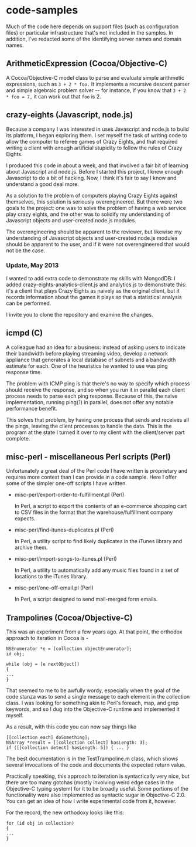 code-samples
============

Much of the code here depends on support files (such as
configuration files) or particular infrastructure that's not
included in the samples.  In addition, I've redacted some of
the identifying server names and domain names.

ArithmeticExpression (Cocoa/Objective-C)
----------------------------------------

A Cocoa/Objective-C model class to parse and evaluate simple
arithmetic expressions, such as `3 + 2 * foo.` It implements
a recursive descent parser and simple algebraic problem
solver -- for instance, if you know that `3 + 2 * foo = 7,`
it can work out that `foo` is 2.

crazy-eights (Javascript, node.js)
----------------------------------

Because a company I was interested in uses Javascript and
node.js to build its platform, I began exploring them.  I
set myself the task of writing code to allow the computer to
referee games of Crazy Eights, and that required writing a
client with enough artificial stupidity to follow the rules
of Crazy Eights.

I produced this code in about a week, and that involved a
fair bit of learning about Javascript and node.js. Before I
started this project, I knew enough Javascript to do a bit
of hacking.  Now, I think it's fair to say I know and
understand a good deal more.

As a solution to the problem of computers playing Crazy
Eights against themselves, this solution is seriously
overengineered.  But there were two goals to the project:
one was to solve the problem of having a web service play
crazy eights, and the other was to solidify my understanding
of Javascript objects and user-created node.js modules.

The overengineering should be apparent to the reviewer, but
likewise my understanding of Javascript objects and
user-created node.js modules should be apparent to the user,
and if it were not overengineered that would not be the
case.

### Update, May 2013    

I wanted to add extra code to demonstrate my skills with
MongodDB: I added crazy-eights-analytics-client.js and
analytics.js to demonstrate this: it's a client that plays
Crazy Eights as naively as the original client, but it
records information about the games it plays so that a
statistical analysis can be performed. 

I invite you to clone the repository and examine the changes.  
    
icmpd (C)
---------

A colleague had an idea for a business: instead of asking
users to indicate their bandwidth before playing streaming
video, develop a network appliance that generates a local
database of subnets and a bandwidth estimate for each. One
of the heuristics he wanted to use was ping response time.

The problem with ICMP ping is that there's no way to specify
which process should receive the response, and so when you
run it in parallel each client process needs to parse each
ping response.  Because of this, the naive implementation,
running ping(1) in parallel, does not offer any notable
performance benefit.

This solves that problem, by having one process that sends
and receives all the pings, leaving the client processes to
handle the data.  This is the program at the state I turned
it over to my client with the client/server part complete.

misc-perl - miscellaneous Perl scripts (Perl)
---------------------------------------------

Unfortunately a great deal of the Perl code I have written
is proprietary and requires more context than I can provide
in a code sample.  Here I offer some of the simpler one-off
scripts I have written.

  * misc-perl/export-order-to-fulfillment.pl (Perl)

    In Perl, a script to export the contents of an
    e-commerce shopping cart to CSV files in the format that
    the warehouse/fulfillment company expects.

  * misc-perl/find-itunes-duplicates.pl (Perl)

    In Perl, a utility script to find likely duplicates in
    the iTunes library and archive them.

  * misc-perl/import-songs-to-itunes.pl (Perl)

    In Perl, a utility to automatically add any music files
    found in a set of locations to the iTunes library.

  * misc-perl/one-off-email.pl (Perl)

    In Perl, a script designed to send mail-merged form
    emails.

Trampolines (Cocoa/Objective-C)
-------------------------------

This was an experiment from a few years ago. At that point,
the orthodox approach to iteration in Cocoa is -
    
    NSEnumerator *e = [collection objectEnumerator];
    id obj; 
    
    while (obj = [e nextObject]) 
    {
    ... 
    }
    
That seemed to me to be awfully wordy, especially when the
goal of the code stanza was to send a single message to each
element in the collection class.  I was looking for
something akin to Perl's foreach, map, and grep keywords,
and so I dug into the Objective-C runtime and implemented it
myself.

As a result, with this code you can now say things like

    [[collection each] doSomething];
    NSArray *result = [[collection collect] hasLength: 3];
    if ([[collection detect] hasLength: 5]) { ... }
    
The best documentation is in the TestTrampoline.m class,
which shows several invocations of the code and documents
the expected return value.

Practically speaking, this approach to iteration is
syntactically very nice, but there are too many gotchas
(mostly involving weird edge cases in the Objective-C typing
system) for it to be broadly useful.  Some portions of the
functionality were also implemented as syntactic sugar in
Objective-C 2.0.  You can get an idea of how I write
experimental code from it, however.

For the record, the new orthodoxy looks like this:

    for (id obj in collection)
    {
    ...
    }
